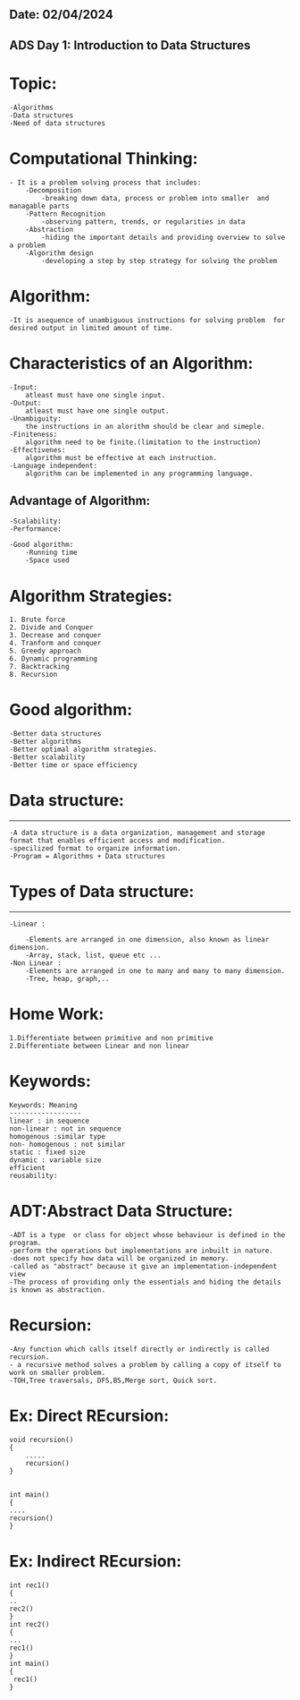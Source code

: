 Date: 02/04/2024
--------------------------------------------
ADS Day 1: Introduction to Data Structures
--------------------------------------------
# Topic: 
	-Algorithms
	-Data structures
	-Need of data structures
	
# Computational Thinking: 
    - It is a problem solving process that includes:
    	-Decomposition
    		-breaking down data, process or problem into smaller  and managable parts
    	-Pattern Recognition
    		-observing pattern, trends, or regularities in data
    	-Abstraction
    		-hiding the important details and providing overview to solve a problem
    	-Algorithm design
    		-developing a step by step strategy for solving the problem
    		
# Algorithm:

	-It is asequence of unambiguous instructions for solving problem  for desired output in limited amount of time.

# Characteristics of an Algorithm:

	-Input: 
		atleast must have one single input.
	-Output: 
		atleast must have one single output.
	-Unambiguity:
		the instructions in an alorithm should be clear and simeple.
	-Finiteness:
		algorithm need to be finite.(limitation to the instruction)
	-Effectivenes:
		algorithm must be effective at each instruction.
	-Language independent:
		algorithm can be implemented in any programming language.

Advantage of Algorithm:
------------------------
	-Scalability:
	-Performance:
	
	-Good algorithm:
		-Running time
		-Space used

# Algorithm Strategies:

    1. Brute force
    2. Divide and Conquer
    3. Decrease and conquer
    4. Tranform and conquer
    5. Greedy approach
    6. Dynamic programming
    7. Backtracking
    8. Recursion

# Good algorithm:

		
	-Better data structures
	-Better algorithms
	-Better optimal algorithm strategies.
	-Better scalability
	-Better time or space efficiency
	
# Data structure:
----------------
	-A data structure is a data organization, management and storage format that enables efficient access and modification.
	-specilized format to organize information.
	-Program = Algorithms + Data structures
	
# Types of Data structure:
------------------------
	-Linear :
	
		-Elements are arranged in one dimension, also known as linear dimension.
		-Array, stack, list, queue etc ...
	-Non Linear :
		-Elements are arranged in one to many and many to many dimension.
		-Tree, heap, graph,..
		
# Home Work: 
	1.Differentiate between primitive and non primitive
	2.Differentiate between Linear and non linear
	
# Keywords:


    Keywords: Meaning
    ------------------
    linear : in sequence
    non-linear : not in sequence
    homogenous :similar type
    non- homogenous : not similar
    static : fixed size
    dynamic : variable size
    efficient
    reusability:

# ADT:Abstract Data Structure:

	-ADT is a type  or class for object whose behaviour is defined in the program.
	-perform the operations but implementations are inbuilt in nature.
	-does not specify how data will be organized in memory.
	-called as "abstract" because it give an implementation-independent view
	-The process of providing only the essentials and hiding the details is known as abstraction.

# Recursion:

	-Any function which calls itself directly or indirectly is called recursion.
	- a recursive method solves a problem by calling a copy of itself to work on smaller problem.
	-TOH,Tree traversals, DFS,BS,Merge sort, Quick sort.


# Ex: Direct REcursion:

	void recursion()
	{
		.....
		recursion()
	}


	int main()
	{
	....
	recursion()
	}

# Ex: Indirect REcursion:

	int rec1()
	{
	..
	rec2()
	}
	int rec2()
	{
	...
	rec1()
	}
	int main()
	{
	 rec1()
	}

